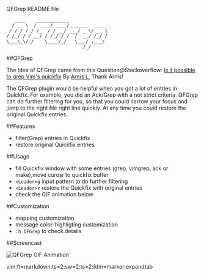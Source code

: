 QFGrep README file

	   ____    ____________              
	  / __ \  / ____/ ____/_______  ____ 
	 / / / / / /_  / / __/ ___/ _ \/ __ \
	/ /_/ / / __/ / /_/ / /  /  __/ /_/ /
	\___\_\/_/    \____/_/   \___/ .___/ 
	                            /_/      
	                            
##QFGrep

The Idea of QFGrep came from this Question@Stackoverflow: [Is it possible to grep Vim's quickfix](http://stackoverflow.com/questions/15406138) By [Arnis L.](http://stackoverflow.com/users/82062/arnis-l) Thank Arnis!

The QFGrep plugin would be helpful when you got a lot of entries in Quickfix.  For example, you did an Ack/Grep with a not strict criteria. QFGrep can do further filtering for you, so that you could narrow your focus and jump to the right file right line quickly. At any time you could restore the original Quickfix entries. 

##Features

- filter(Grep) entries in Quickfix
- restore original Quickfix entries

##Usage
- fill Quickfix window with some entries (grep, vimgrep, ack or make),move curosr to quickfix buffer
- `<Leader>g` input pattern to do further filtering
- `<Leader>r` restore the Quickfix with original entries
- check the GIF animation below

##Customization

- mapping customization
- message color-highligting customization
- `:h QFGrep` to check details

##Screencast

![QFGrep GIF Animation](https://lh6.googleusercontent.com/--RzG-d1pRmc/UVDy8gPgjLI/AAAAAAAAGq4/beCMVN6TJXg/s971/20130326_020156.gif, "screencast")


 vim:ft=markdown:ts=2:sw=2:ts=2:fdm=marker:expandtab
